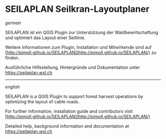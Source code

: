 # SEILAPLAN Seilkran-Layoutplaner

_german_

SEILAPLAN ist ein QGIS Plugin zur Unterstützung der Waldbewirtschaftung und
optimiert das Layout einer Seillinie.

Weitere Informationen zum Plugin, Installation und Mitwirkende sind
auf [http://pimoll.github.io/SEILAPLAN](http://pimoll.github.io/SEILAPLAN/) zu
finden.

Ausführliche Hilfestellung, Hintergründe und Dokumentation
unter https://seilaplan.wsl.ch

---

_english_

SEILAPLAN is a QGIS Plugin to support forest harvest operations by optimizing
the layout of cable roads.

For further information, installation guide and contributors
visit [http://pimoll.github.io/SEILAPLAN](http://pimoll.github.io/SEILAPLAN/)

Detailed help, background information and documentation
at https://seilaplan.wsl.ch

